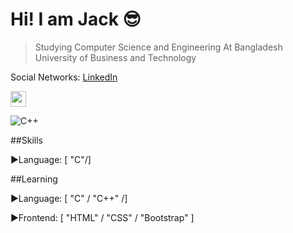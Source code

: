 # Hi! I am Jack :sunglasses:
>Studying Computer Science and Engineering At Bangladesh University of Business and Technology


Social Networks: [LinkedIn](https://www.linkedin.com/in/jps27cse/)
<p>
<a href="https://dev.to/jps27cse"><img src="https://img.shields.io/badge/DEV.TO-%230A0A0A.svg?&style=for-the-badge&logo=dev-dot-to&logoColor=white" height=25></a>
</p>

![C++](https://media.geeksforgeeks.org/wp-content/cdn-uploads/titleShadow-1024x341.png)


##Skills

  :arrow_forward:Language:  [ "C"/]


##Learning 

  :arrow_forward:Language:  [ "C" / "C++" /]
  
  :arrow_forward:Frontend:  [ "HTML" / "CSS" / "Bootstrap" ]

